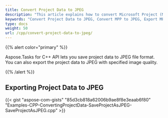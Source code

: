 ```yaml
---
title: Convert Project Data to JPEG
description: "This article explains how to convert Microsoft Project (MPP/XML) to JPEG using Aspose.Tasks for C++."
keywords: "Convert Project Data to JPEG, Convert MPP to JPEG, Export MPP Project to JPEG, save project data to JPEG, Save MPP as JPEG, Aspose.Tasks for Java"
type: docs
weight: 50
url: /cpp/convert-project-data-to-jpeg/
---
```


{{% alert color="primary" %}} 

Aspose.Tasks for C++ API lets you save project data to JPEG file format. You can also export the project data to JPEG with specified image quality.

{{% /alert %}}

## **Exporting Project Data to JPEG**

{{< gist "aspose-com-gists" "85d3cb818a62006b9ae8f8e3eaab6f80" "Examples-CPP-ConvertingProjectData-SaveProjectAsJPEG-SaveProjectAsJPEG.cpp" >}}
